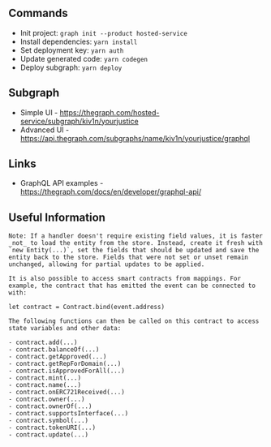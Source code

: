 ## Commands

- Init project: `graph init --product hosted-service`
- Install dependencies: `yarn install`
- Set deployment key: `yarn auth`
- Update generated code: `yarn codegen`
- Deploy subgraph: `yarn deploy`

## Subgraph

- Simple UI - https://thegraph.com/hosted-service/subgraph/kiv1n/yourjustice
- Advanced UI - https://api.thegraph.com/subgraphs/name/kiv1n/yourjustice/graphql

## Links

- GraphQL API examples - https://thegraph.com/docs/en/developer/graphql-api/    

## Useful Information

```
Note: If a handler doesn't require existing field values, it is faster
_not_ to load the entity from the store. Instead, create it fresh with
`new Entity(...)`, set the fields that should be updated and save the
entity back to the store. Fields that were not set or unset remain
unchanged, allowing for partial updates to be applied.

It is also possible to access smart contracts from mappings. For
example, the contract that has emitted the event can be connected to
with:

let contract = Contract.bind(event.address)

The following functions can then be called on this contract to access
state variables and other data:

- contract.add(...)
- contract.balanceOf(...)
- contract.getApproved(...)
- contract.getRepForDomain(...)
- contract.isApprovedForAll(...)
- contract.mint(...)
- contract.name(...)
- contract.onERC721Received(...)
- contract.owner(...)
- contract.ownerOf(...)
- contract.supportsInterface(...)
- contract.symbol(...)
- contract.tokenURI(...)
- contract.update(...)
```

